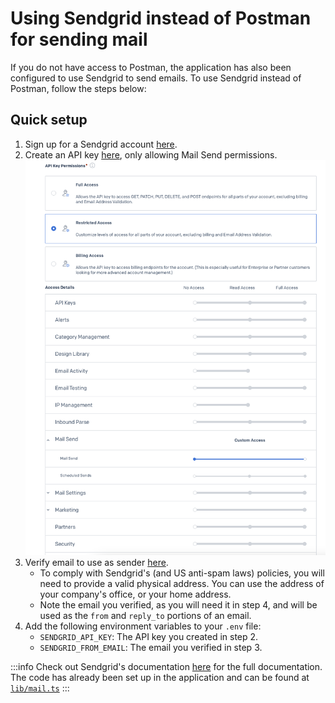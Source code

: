 # Using Sendgrid instead of Postman for sending mail

If you do not have access to Postman, the application has also been configured to use Sendgrid to send emails. To use Sendgrid instead of Postman, follow the steps below:

## Quick setup

1. Sign up for a Sendgrid account [here](https://signup.sendgrid.com/).
2. Create an API key [here](https://app.sendgrid.com/settings/api_keys), only allowing Mail Send permissions.
   ![Sendgrid API key](./images/sendgrid/api-access.png)
3. Verify email to use as sender [here](https://app.sendgrid.com/settings/sender_auth/senders).
   - To comply with Sendgrid's (and US anti-spam laws) policies, you will need to provide a valid physical address. You can use the address of your company's office, or your home address.
   - Note the email you verified, as you will need it in step 4, and will be used as the `from` and `reply_to` portions of an email.
4. Add the following environment variables to your `.env` file:
   - `SENDGRID_API_KEY`: The API key you created in step 2.
   - `SENDGRID_FROM_EMAIL`: The email you verified in step 3.

:::info
Check out Sendgrid's documentation [here](https://sendgrid.com/docs/for-developers/sending-email/quickstart-nodejs/) for the full documentation. The code has already been set up in the application and can be found at [`lib/mail.ts`](https://github.com/opengovsg/starter-kit/blob/main/src/lib/mail.ts)
:::
